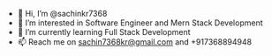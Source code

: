 - 👋 Hi, I’m @sachinkr7368
- 👀 I’m interested in Software Engineer and Mern Stack Development
- 🌱 I’m currently learning Full Stack Development
- 📫 Reach me on sachin7368kr@gmail.com and +917368894948

<!---
sachinkr7368/sachinkr7368 is a ✨ special ✨ repository because its `README.md` (this file) appears on your GitHub profile.
You can click the Preview link to take a look at your changes.
--->

